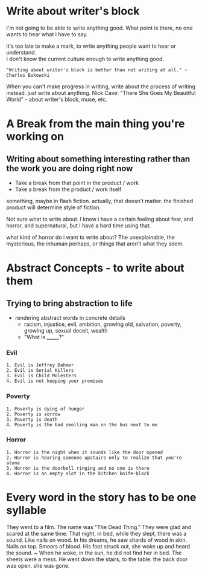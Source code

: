 # Write about writer's block

I'm not going to be able to write anything good.  What point is there, no one wants to hear what i have to say.

it's too late to make a mark, to write anything people want to hear or understand.  
I don't know the current culture enough to write anything good.

	"Writing about writer's block is better than not writing at all." ~ Charles Bukowski

When you can't make progress in writing, write about the process of writing instead. just write about anything. 
Nick Cave: "There She Goes My Beautiful World" - about writer's block, muse, etc.

# A Break from the main thing you're working on

## Writing about something interesting rather than the work you are doing right now
- Take a break from that point in the product / work
- Take a break from the product / work itself

something, maybe in flash fiction. actually, that doesn't matter.  the finished product will determine style of fiction.

Not sure what to write about. I know i have a certain feeling about fear, and horror, and
supernatural, but I have a hard time using that.

what kind of horror do i want to write about?  The unexplainable, the mysterious, the inhuman
perhaps, or things that aren't what they seem.

# Abstract Concepts - to write about them

## Trying to bring abstraction to life
- rendering abstract words in concrete details
	- racism, injustice, evil, ambition, growing old, salvation, poverty, growing up, sexual deceit,
	  wealth
	- "What is \_\_\_\_\_?"

### Evil
	1. Evil is Jeffrey Dahmer
	2. Evil is Serial Killers
	3. Evil is Child Molesters
	4. Evil is not keeping your promises

### Poverty
	1. Poverty is dying of hunger
	2. Poverty is sorrow
	3. Poverty is death
	4. Poverty is the bad smelling man on the bus next to me

### Horror
	1. Horror is the night when it sounds like the door opened
	2. Horror is hearing someone upstairs only to realize that you're alone
	3. Horror is the doorbell ringing and no one is there
	4. Horror is an empty slot in the kitchen knife-block

# Every word in the story has to be one syllable

They went to a film. The name was "The Dead Thing." They were glad and scared at the same time.
That night, in bed, while they slept, there was a sound. Like nails on wood. In his dreams, he saw
shards of wood in skin. Nails on top. Smears of blood.
His foot struck out, she woke up and heard the sound.
~
When he woke, in the sun, he did not find her in bed. The sheets were a mess. He went down the
stairs, to the table. the back door was open. she was gone.
